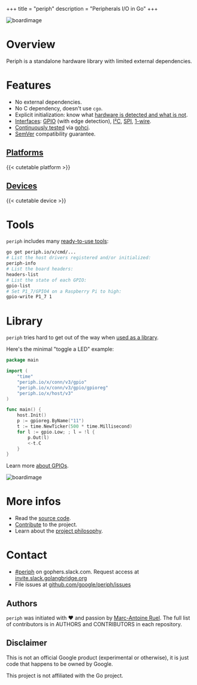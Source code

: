 +++
title = "periph"
description = "Peripherals I/O in Go"
+++

![boardimage](/img/periph-mascot-280.png)

# Overview

Periph is a standalone hardware library with limited external dependencies.


# Features

- No external dependencies.
- No C dependency, doesn't use `cgo`.
- Explicit initialization: know what [hardware is detected and what is
  not](https://github.com/periph/cmd/tree/main/periph-info).
- [Interfaces](https://periph.io/x/conn/v3):
  [GPIO](https://periph.io/x/conn/v3/gpio) (with edge detection),
  [I²C](https://periph.io/x/conn/v3/i2c),
  [SPI](https://periph.io/x/conn/v3/spi),
  [1-wire](https://periph.io/x/conn/v3/onewire).
- [Continuously tested](/project/contributing/#testing) via
  [gohci](https://github.com/periph/gohci).
- [SemVer](http://semver.org) compatibility guarantee.


## [Platforms](/platform/)

{{< cutetable platform >}}


## [Devices](/device/)

{{< cutetable device >}}


# Tools

`periph` includes many [ready-to-use tools](/project/tools/):

```bash
go get periph.io/x/cmd/...
# List the host drivers registered and/or initialized:
periph-info
# List the board headers:
headers-list
# List the state of each GPIO:
gpio-list
# Set P1_7/GPIO4 on a Raspberry Pi to high:
gpio-write P1_7 1
```


# Library

`periph` tries hard to get out of the way when [used as a
library](/project/library/).

Here's the minimal "toggle a LED" example:

~~~go
package main

import (
    "time"
    "periph.io/x/conn/v3/gpio"
    "periph.io/x/conn/v3/gpio/gpioreg"
    "periph.io/x/host/v3"
)

func main() {
    host.Init()
    p := gpioreg.ByName("11")
    t := time.NewTicker(500 * time.Millisecond)
    for l := gpio.Low; ; l = !l {
        p.Out(l)
        <-t.C
    }
}
~~~

Learn more [about GPIOs](/device/gpio/).


![boardimage](/img/lab-280.jpg)


# More infos

- Read the [source code](/project/#source-code).
- [Contribute](/project/contributing/) to the project.
- Learn about the [project philosophy](/project/goals/#philosophy).


# Contact

- [#periph](https://gophers.slack.com/messages/periph/) on gophers.slack.com.
  Request access at
  [invite.slack.golangbridge.org](http://invite.slack.golangbridge.org/)
- File issues at
  [github.com/google/periph/issues](https://github.com/google/periph/issues)


## Authors

`periph` was initiated with ❤️️ and passion by [Marc-Antoine
Ruel](https://github.com/maruel).  The full list of contributors is in AUTHORS
and CONTRIBUTORS in each repository.


## Disclaimer

This is not an official Google product (experimental or otherwise), it
is just code that happens to be owned by Google.

This project is not affiliated with the Go project.


